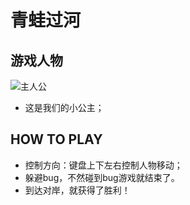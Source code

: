 # 青蛙过河


## 游戏人物

![主人公](http://oslz30y7b.bkt.clouddn.com/17-9-20/13361499.jpg)

- 这是我们的小公主；



## HOW TO PLAY

- 控制方向：键盘上下左右控制人物移动；
- 躲避bug，不然碰到bug游戏就结束了。
- 到达对岸，就获得了胜利！
 

 

